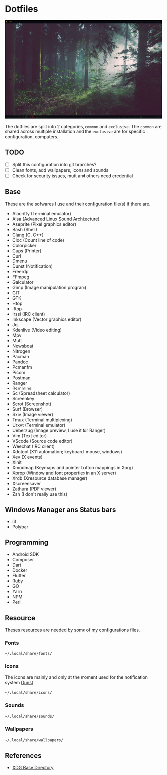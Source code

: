 # Dotfiles

![Screenshot](./screenshot_08-04-21-17:35:54.png)

The dotfiles are split into 2 categories, `common` and `exclusive`. The
`common` are shared across multiple installation and the `exclusive` are for
specific configuration, computers.

## TODO

- [ ] Split this configuration into git branches? 
- [ ] Clean fonts, add wallpapers, icons and sounds
- [ ] Check for security issues, mutt and others need credential

## Base

These are the sofwares I use and their configuration file(s) if there are.

- Alacritty (Terminal emulator)
- Alsa (Advanced Linux Sound Architecture)
- Aseprite (Pixel graphics editor)
- Bash (Shell)
- Clang (C, C++)
- Cloc (Count line of code)
- Colorpicker
- Cups (Printer)
- Curl
- Dmenu
- Dunst (Notification)
- Freerdp
- FFmpeg
- Galculator
- Gimp (Image manipulation program)
- GIT
- GTK
- Htop
- Iftop
- Irssi (IRC client)
- Inkscape (Vector graphics editor)
- Jq
- Kdenlive (Video editing)
- Mpv
- Mutt
- Newsboat
- Nitrogen
- Pacman
- Pandoc
- Pcmanfm
- Picom
- Postman
- Ranger
- Remmina
- Sc (Spreadsheet calculator)
- Screenkey
- Scrot (Screenshot)
- Surf (Browser)
- Sxiv (Image viewer)
- Tmux (Terminal multiplexing)
- Urxvt (Terminal emulator)
- Ueberzug (Image preview, I use it for Ranger)
- Vim (Text editor)
- VScode (Source code editor)
- Weechat (IRC client)
- Xdotool (X11 automation; keyboard, mouse, windows)
- Xev (X events)
- Xinit
- Xmodmap (Keymaps and pointer button mappings in Xorg)
- Xprop (Window and font properties in an X server)
- Xrdb (Xresource database manager)
- Xscreensaver
- Zathura (PDF viewer)
- Zsh (I don't really use this)

## Windows Manager ans Status bars

- i3
- Polybar

## Programming

- Android SDK
- Composer
- Dart
- Docker
- Flutter
- Ruby
- GO
- Yarn
- NPM
- Perl

## Resource

Theses resources are needed by some of my configurations files.

### Fonts

`~/.local/share/fonts/`

### Icons

The icons are mainly and only at the moment used for the notification system
[Dunst](https://github.com/dunst-project/dunst)

`~/.local/share/icons/`

### Sounds

`~/.local/share/sounds/`

### Wallpapers

`~/.local/share/wallpapers/`

## References

- [XDG Base Directory](https://wiki.archlinux.org/title/XDG_Base_Directory)
